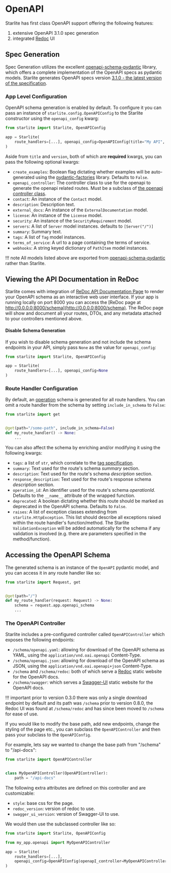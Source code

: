 # OpenAPI

Starlite has first class OpenAPI support offering the following features:

1. extensive OpenAPI 3.1.0 spec generation
2. integrated [Redoc](https://github.com/Redocly/redoc) UI

## Spec Generation

Spec Generation utilizes the excellent [openapi-schema-pydantic](https://github.com/kuimono/openapi-schema-pydantic)
library, which offers a complete implementation of the OpenAPI specs as pydantic models. Starlite generates OpenAPI
specs version [3.1.0 - the latest version of the specification](https://spec.openapis.org/oas/latest.html).

### App Level Configuration

OpenAPI schema generation is enabled by default. To configure it you can pass an instance
of `starlite.config.OpenAPIConfig` to the Starlite constructor using the `openapi_config` kwarg:

```python title="my_app/main.py"
from starlite import Starlite, OpenAPIConfig

app = Starlite(
    route_handlers=[...], openapi_config=OpenAPIConfig(title="My API", version="1.0.0")
)
```

Aside from `title` and `version`, both of which are **required** kwargs, you can pass the following optional kwargs:

- `create_examples`: Boolean flag dictating whether examples will be auto-generated using
  the [pydantic-factories](https://github.com/starlite-api/pydantic-factories) library. Defaults to `False`.
- `openapi_controller`: The controller class to use for the openapi to generate the openapi related routes. Must be a
  subclass of [the openapi controller class](#the-openapi-controller).
- `contact`: An instance of the `Contact` model.
- `description`: Description text.
- `external_docs`: An instance of the `ExternalDocumentation` model.
- `license`: An instance of the `License` model.
- `security`: An instance of the `SecurityRequirement` model.
- `servers`: A list of `Server` model instances. defaults to `[Server("/")]`
- `summary`: Summary text.
- `tags`: A list of `Tag` model instances.
- `terms_of_service`: A url to a page containing the terms of service.
- `webhooks`: A string keyed dictionary of `PathItem` model instances.

<!-- prettier-ignore -->
!!! note
    All models listed above are exported from [openapi-schema-pydantic](https://github.com/kuimono/openapi-schema-pydantic)
    rather than Starlite.

## Viewing the API Documentation in ReDoc

Starlite comes with integration of [ReDoc API Documentation Page](https://redoc.ly/) to render your OpenAPI schema as an
interactive web user interface. If your app is running locally on port 8000 you can access the
[ReDoc page at http://0.0.0.0:8000/schema](http://0.0.0.0:8000/schema). The ReDoc page will show and document all your routes,
DTOs, and any metadata attached to your controllers mentioned above.

#### Disable Schema Generation

If you wish to disable schema generation and not include the schema endpoints in your API, simply pass `None` as the
value for `openapi_config`:

```python title="my_app/main.py"
from starlite import Starlite, OpenAPIConfig

app = Starlite(
    route_handlers=[...], openapi_config=None
)
```

### Route Handler Configuration

By default, an [operation](https://spec.openapis.org/oas/latest.html#operation-object) schema is generated for all route
handlers. You can omit a route handler from the schema by setting `include_in_schema` to `False`:

```python
from starlite import get


@get(path="/some-path", include_in_schema=False)
def my_route_handler() -> None:
    ...
```

You can also affect the schema by enriching and/or modifying it using the following kwargs:

- `tags`: a list of `str`, which correlate to the [tag specification](https://spec.openapis.org/oas/latest.html#tag-object).
- `summary`: Text used for the route's schema _summary_ section.
- `description`: Text used for the route's schema _description_ section.
- `response_description`: Text used for the route's response schema _description_ section.
- `operation_id`: An identifier used for the route's schema _operationId_. Defaults to the `__name__` attribute of the
  wrapped function.
- `deprecated`: A boolean dictating whether this route should be marked as deprecated in the OpenAPI schema. Defaults
  to `False`.
- `raises`: A list of exception classes extending from `starlite.HttpException`. This list should describe all
  exceptions raised within the route handler's function/method. The Starlite `ValidationException` will be added
  automatically for the schema if any validation is involved (e.g. there are parameters specified in the
  method/function).

## Accessing the OpenAPI Schema

The generated schema is an instance of the `OpenAPI` pydantic model, and you can access it in any route handler like so:

```python
from starlite import Request, get


@get(path="/")
def my_route_handler(request: Request) -> None:
    schema = request.app.openapi_schema
    ...
```

### The OpenAPI Controller

Starlite includes a pre-configured controller called `OpenAPIController` which exposes the following endpoints:

- `/schema/openapi.yaml`: allowing for download of the OpenAPI schema as YAML, using the `application/vnd.oai.openapi`
  Content-Type.
- `/schema/openapi.json`: allowing for download of the OpenAPI schema as JSON, using
  the `application/vnd.oai.openapi+json` Content-Type.
- `/schema` and `/schema/redoc`: both of which serve a [Redoc](https://github.com/Redocly/redoc) static website for the OpenAPI docs.
- `/schema/swagger`: which serves a [Swagger-UI](https://swagger.io/docs/open-source-tools/swagger-ui/usage/installation/) static website for the OpenAPI docs.

<!-- prettier-ignore -->
!!! important
    prior to version 0.3.0 there was only a single download endpoint by default and its path was `/schema`
    prior to version 0.8.0, the Redoc UI was found at `/schema/redoc` and has since been moved to `/schema` for ease of use.

If you would like to modify the base path, add new endpoints, change the styling of the page etc., you can subclass the
`OpenAPIController` and then pass your subclass to the `OpenAPIConfig`.

For example, lets say we wanted to change the base path from "/schema" to "/api-docs":

```python title="my_app/openapi.py"
from starlite import OpenAPIController


class MyOpenAPIController(OpenAPIController):
    path = "/api-docs"
```

The following extra attributes are defined on this controller and are customizable:

- `style`: base css for the page.
- `redoc_version`: version of redoc to use.
- `swagger_ui_version`: version of Swagger-UI to use.

We would then use the subclassed controller like so:

```python
from starlite import Starlite, OpenAPIConfig

from my_app.openapi import MyOpenAPIController

app = Starlite(
    route_handlers=[...],
    openapi_config=OpenAPIConfig(openapI_controller=MyOpenAPIController),
)
```
